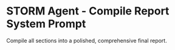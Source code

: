 # STORM Agent - Compile Report System Prompt

Compile all sections into a polished, comprehensive final report.
